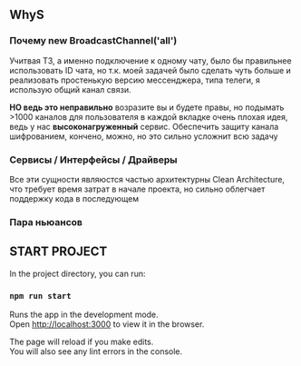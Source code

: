 ## WhyS

### Почему new BroadcastChannel('all')

Учитвая ТЗ, а именно подключение к одному чату, было бы правильнее использовать ID чата, но т.к. моей задачей было сделать чуть больше и реализовать простенькую версию мессенджера, типа телеги, я использую общий канал связи.

**НО ведь это неправильно** возразите вы и будете правы, но подымать >1000 каналов для пользователя в каждой вкладке очень плохая идея, ведь у нас **высоконагруженный** сервис. Обеспечить защиту канала шифрованием, кончено, можно, но это сильно усложнит всю задачу

### Сервисы / Интерфейсы / Драйверы

Все эти сущности являюстся частью архитектурны Clean Architecture, что требует время затрат в начале проекта, но сильно облегчает поддержку кода в последующем

### Пара ньюансов



## START PROJECT

In the project directory, you can run:

### `npm run start`

Runs the app in the development mode.\
Open [http://localhost:3000](http://localhost:3000) to view it in the browser.

The page will reload if you make edits.\
You will also see any lint errors in the console.

